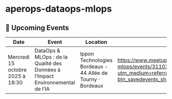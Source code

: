 # aperops-dataops-mlops

<!-- EVENTS:START -->
## 📅 Upcoming Events

| Date | Event | Location | Link |
|------|--------|----------|------|
| Mercredi 15 octobre 2025 à 18:30 | DataOps & MLOps : de la Qualité des Données à l’Impact Environnemental de l’IA | Ippon Technologies Bordeaux - 44 Allée de Tourny · Bordeaux | https://www.meetup.com/bordeaux-aperops-dataops-mlops/events/311033035/?utm_medium=referral&utm_campaign=share-btn_savedevents_share_modal&utm_source=link&utm_version=v2 |
<!-- EVENTS:END -->
